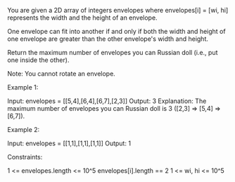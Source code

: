 You are given a 2D array of integers envelopes where envelopes[i] = [wi, hi]
represents the width and the height of an envelope.

One envelope can fit into another if and only if both the width and height of
one envelope are greater than the other envelope's width and height.

Return the maximum number of envelopes you can Russian doll (i.e., put one
inside the other).

Note: You cannot rotate an envelope.


Example 1:


Input: envelopes = [[5,4],[6,4],[6,7],[2,3]]
Output: 3
Explanation: The maximum number of envelopes you can Russian doll is 3 ([2,3]
=> [5,4] => [6,7]).


Example 2:


Input: envelopes = [[1,1],[1,1],[1,1]]
Output: 1



Constraints:


1 <= envelopes.length <= 10^5
envelopes[i].length == 2
1 <= wi, hi <= 10^5




